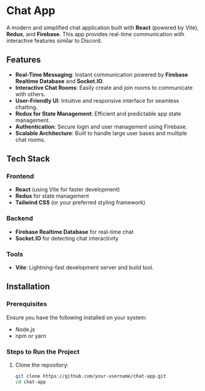 
# Chat App  

A modern and simplified chat application built with **React** (powered by Vite), **Redux**, and **Firebase**. This app provides real-time communication with interactive features similar to Discord.

## Features  

- **Real-Time Messaging**: Instant communication powered by **Firebase Realtime Database** and **Socket.IO**.
- **Interactive Chat Rooms**: Easily create and join rooms to communicate with others.
- **User-Friendly UI**: Intuitive and responsive interface for seamless chatting.
- **Redux for State Management**: Efficient and predictable app state management.
- **Authentication**: Secure login and user management using Firebase.
- **Scalable Architecture**: Built to handle large user bases and multiple chat rooms.  

## Tech Stack  

### Frontend  
- **React** (using Vite for faster development)
- **Redux** for state management
- **Tailwind CSS** (or your preferred styling framework)  

### Backend  
- **Firebase Realtime Database** for real-time chat
- **Socket.IO** for detecting chat interactivity  

### Tools  
- **Vite**: Lightning-fast development server and build tool.  

## Installation  

### Prerequisites  
Ensure you have the following installed on your system:  
- Node.js  
- npm or yarn  

### Steps to Run the Project  

1. Clone the repository:  
   ```bash
   git clone https://github.com/your-username/chat-app.git
   cd chat-app
